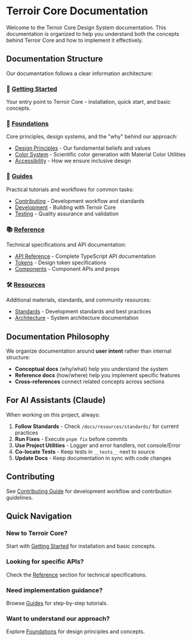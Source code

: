 # Terroir Core Documentation

Welcome to the Terroir Core Design System documentation. This documentation is organized to help you understand both the concepts behind Terroir Core and how to implement it effectively.

## Documentation Structure

Our documentation follows a clear information architecture:

### 🚀 [Getting Started](./getting-started/README.md)

Your entry point to Terroir Core - installation, quick start, and basic concepts.

### 🎯 [Foundations](./foundations/README.md)

Core principles, design systems, and the "why" behind our approach:

- [Design Principles](./foundations/design-principles.md) - Our fundamental beliefs and values
- [Color System](./foundations/color-system.md) - Scientific color generation with Material Color Utilities
- [Accessibility](./foundations/accessibility.md) - How we ensure inclusive design

### 📖 [Guides](./guides/README.md)

Practical tutorials and workflows for common tasks:

- [Contributing](./guides/contributing/README.md) - Development workflow and standards
- [Development](./guides/development/README.md) - Building with Terroir Core
- [Testing](./guides/testing/README.md) - Quality assurance and validation

### 📚 [Reference](./reference/README.md)

Technical specifications and API documentation:

- [API Reference](./reference/api/README.md) - Complete TypeScript API documentation
- [Tokens](./reference/tokens/README.md) - Design token specifications
- [Components](./reference/components/README.md) - Component APIs and props

### 🛠️ [Resources](./resources/README.md)

Additional materials, standards, and community resources:

- [Standards](./resources/standards/README.md) - Development standards and best practices
- [Architecture](./resources/architecture/README.md) - System architecture documentation

## Documentation Philosophy

We organize documentation around **user intent** rather than internal structure:

- **Conceptual docs** (why/what) help you understand the system
- **Reference docs** (how/where) help you implement specific features
- **Cross-references** connect related concepts across sections

## For AI Assistants (Claude)

When working on this project, always:

1. **Follow Standards** - Check `/docs/resources/standards/` for current practices
2. **Run Fixes** - Execute `pnpm fix` before commits
3. **Use Project Utilities** - Logger and error handlers, not console/Error
4. **Co-locate Tests** - Keep tests in `__tests__` next to source
5. **Update Docs** - Keep documentation in sync with code changes

## Contributing

See [Contributing Guide](./guides/contributing/README.md) for development workflow and contribution guidelines.

## Quick Navigation

### New to Terroir Core?

Start with [Getting Started](./getting-started/README.md) for installation and basic concepts.

### Looking for specific APIs?

Check the [Reference](./reference/README.md) section for technical specifications.

### Need implementation guidance?

Browse [Guides](./guides/README.md) for step-by-step tutorials.

### Want to understand our approach?

Explore [Foundations](./foundations/README.md) for design principles and concepts.
